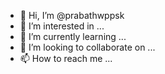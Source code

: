 - 👋 Hi, I’m @prabathwppsk
- 👀 I’m interested in ...
- 🌱 I’m currently learning ...
- 💞️ I’m looking to collaborate on ...
- 📫 How to reach me ...

<!---
prabathwppsk/prabathwppsk is a ✨ special ✨ repository because its `README.md` (this file) appears on your GitHub profile.
You can click the Preview link to take a look at your changes.
--->
